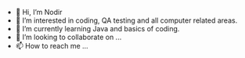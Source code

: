 - 👋 Hi, I’m Nodir
- 👀 I’m interested in coding, QA testing and all computer related areas.
- 🌱 I’m currently learning Java and basics of coding.
- 💞️ I’m looking to collaborate on ...
- 📫 How to reach me ...

<!---
kuchkak88/kuchkak88 is a ✨ special ✨ repository because its `README.md` (this file) appears on your GitHub profile.
You can click the Preview link to take a look at your changes.
--->
